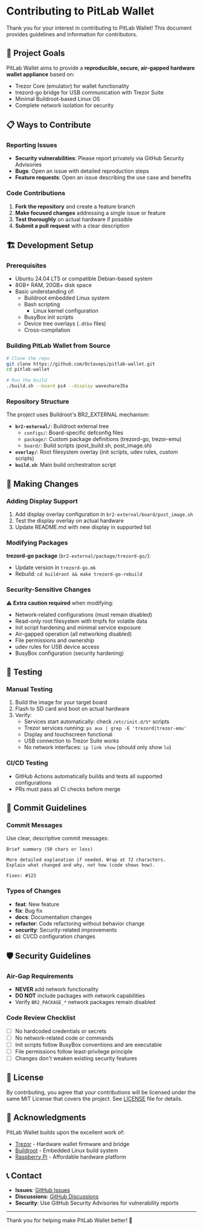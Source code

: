 # Contributing to PitLab Wallet

Thank you for your interest in contributing to PitLab Wallet! This document provides guidelines and information for contributors.

## 🎯 Project Goals

PitLab Wallet aims to provide a **reproducible, secure, air-gapped hardware wallet appliance** based on:
- Trezor Core (emulator) for wallet functionality
- trezord-go bridge for USB communication with Trezor Suite
- Minimal Buildroot-based Linux OS
- Complete network isolation for security

## 📋 Ways to Contribute

### Reporting Issues
- **Security vulnerabilities**: Please report privately via GitHub Security Advisories
- **Bugs**: Open an issue with detailed reproduction steps
- **Feature requests**: Open an issue describing the use case and benefits

### Code Contributions

1. **Fork the repository** and create a feature branch
2. **Make focused changes** addressing a single issue or feature
3. **Test thoroughly** on actual hardware if possible
4. **Submit a pull request** with a clear description

## 🏗️ Development Setup

### Prerequisites
- Ubuntu 24.04 LTS or compatible Debian-based system
- 8GB+ RAM, 20GB+ disk space
- Basic understanding of:
  - Buildroot embedded Linux system
  - Bash scripting
    - Linux kernel configuration
  - BusyBox init scripts
  - Device tree overlays (`.dtbo` files)
  - Cross-compilation

### Building PitLab Wallet from Source

```bash
# Clone the repo
git clone https://github.com/Octavepi/pitlab-wallet.git
cd pitlab-wallet

# Run the build
./build.sh --board pi4 --display waveshare35a
```

### Repository Structure

The project uses Buildroot's BR2_EXTERNAL mechanism:

- **`br2-external/`**: Buildroot external tree
  - `configs/`: Board-specific defconfig files
  - `package/`: Custom package definitions (trezord-go, trezor-emu)
  - `board/`: Build scripts (post_build.sh, post_image.sh)
- **`overlay/`**: Root filesystem overlay (init scripts, udev rules, custom scripts)
- **`build.sh`**: Main build orchestration script

## 🔧 Making Changes

### Adding Display Support

1. Add display overlay configuration in `br2-external/board/post_image.sh`
2. Test the display overlay on actual hardware
3. Update README.md with new display in supported list

### Modifying Packages

**trezord-go package** (`br2-external/package/trezord-go/`):
- Update version in `trezord-go.mk`
- Rebuild: `cd buildroot && make trezord-go-rebuild`


### Security-Sensitive Changes

⚠️ **Extra caution required** when modifying:
- Network-related configurations (must remain disabled)
- Read-only root filesystem with tmpfs for volatile data
- Init script hardening and minimal service exposure
- Air-gapped operation (all networking disabled)
- File permissions and ownership
- udev rules for USB device access
- BusyBox configuration (security hardening)

## 🧪 Testing

### Manual Testing
1. Build the image for your target board
2. Flash to SD card and boot on actual hardware
3. Verify:
   - Services start automatically: check `/etc/init.d/S*` scripts
   - Trezor services running: `ps aux | grep -E 'trezord|trezor-emu'`
   - Display and touchscreen functional
   - USB connection to Trezor Suite works
   - No network interfaces: `ip link show` (should only show `lo`)

### CI/CD Testing
- GitHub Actions automatically builds and tests all supported configurations
- PRs must pass all CI checks before merge

## 📝 Commit Guidelines

### Commit Messages
Use clear, descriptive commit messages:

```
Brief summary (50 chars or less)

More detailed explanation if needed. Wrap at 72 characters.
Explain what changed and why, not how (code shows how).

Fixes: #123
```

### Types of Changes
- **feat**: New feature
- **fix**: Bug fix
- **docs**: Documentation changes
- **refactor**: Code refactoring without behavior change
- **security**: Security-related improvements
- **ci**: CI/CD configuration changes

## 🛡️ Security Guidelines

### Air-Gap Requirements
- **NEVER** add network functionality
- **DO NOT** include packages with network capabilities
- Verify `BR2_PACKAGE_*` network packages remain disabled

### Code Review Checklist
- [ ] No hardcoded credentials or secrets
- [ ] No network-related code or commands
- [ ] Init scripts follow BusyBox conventions and are executable
- [ ] File permissions follow least-privilege principle
- [ ] Changes don't weaken existing security features

## 📄 License

By contributing, you agree that your contributions will be licensed under the same MIT License that covers the project. See [LICENSE](LICENSE) file for details.

## 🙏 Acknowledgments

PitLab Wallet builds upon the excellent work of:
- [Trezor](https://trezor.io/) - Hardware wallet firmware and bridge
- [Buildroot](https://buildroot.org/) - Embedded Linux build system
- [Raspberry Pi](https://www.raspberrypi.org/) - Affordable hardware platform

## 📞 Contact

- **Issues**: [GitHub Issues](https://github.com/Octavepi/pitlab-wallet/issues)
- **Discussions**: [GitHub Discussions](https://github.com/Octavepi/pitlab-wallet/discussions)
- **Security**: Use GitHub Security Advisories for vulnerability reports

---

Thank you for helping make PitLab Wallet better! 🚀
